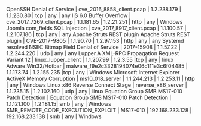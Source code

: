 OpenSSH Denial of Service | cve_2016_8858_client.pcap | 1.2.238.179 | 1.1.230.80 | tcp | any | any
IIS 6.0 Buffer Overflow | cve_2017_7269_client.pcap   | 1.1.181.65  | 1.2.21.251 | http | any | Windows
Joomla com_fields SQL Injection | cve_2017_8917_client.pcap | 1.1.100.57 | 1.2.107.186 | tcp | any | any
Apache Struts REST plugin Apache Struts REST plugin |  CVE-2017-9805 | 1.1.90.70 | 1.2.97.153 | http | any | any
Systemd resolved NSEC Bitmap Field Denial of Service | 2017-15908 | 1.1.57.22 | 1.2.244.220 | udp | any | any
Lupper.A XML-RPC Propagation Request Variant 12 | linux_lupper_client | 1.1.207.99 | 1.2.3.55 |tcp | any | linux
Adware:Win32/Hotbar | malware_f9e2c3328194074e06c111e3c6f04485 | 1.1.173.74 | 1.2.155.235 |tcp | any | Windows
Microsoft Internet Explorer ActiveX Memory Corruption | ms10_018_server | 1.1.244.213 | 1.2.253.11 | http | any | Windows
Linux x86 Reverse Connect Stage | reverse_x86_server | 1.1.235.15 | 1.2.102.160 | udp | any | linux
 Equation Group SMB MS17-010 Patch Detection | Equation Group SMB MS17-010 Patch Detection | 1.1.121.100 | 1.2.181.15| smb | any | Windows
SMB_REMOTE_CODE_EXECUTION_EXPLOIT | MS17-010 | 192.168.233.128 | 192.168.233.138 | smb | any | Windows